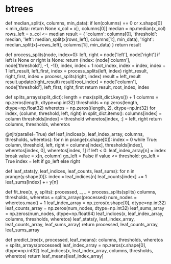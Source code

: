 # btrees

def median_split(x, columns, min_data):
    if len(columns) == 0 or x.shape[0] < min_data:
        return None
    x_col = x[:, columns[0]]
    median = np.median(x_col)
    rows_left = x_col <= median
    result = {
        'column': columns[0],
        'threshold': median,
        'left': median_split(x[rows_left], columns[1:], min_data),
        'right': median_split(x[~rows_left], columns[1:], min_data)
    }
    return result

def process_splits(node, index=0):
    left, right = node['left'], node['right']
    if left is None or right is None:
        return {index: (node['column'], node['threshold'], -1, -1)}, index, index + 1
    root_index, index = index, index + 1
    left_result, left_first, index = process_splits(left, index)
    right_result, right_first, index = process_splits(right, index)
    result = left_result
    result.update(right_result)
    result[root_index] = node['column'], node['threshold'], left_first, right_first
    return result, root_index, index

def splits_arrays(split_dict):
    length = max(split_dict.keys()) + 1
    columns = np.zeros(length, dtype=np.int32)
    thresholds = np.zeros(length, dtype=np.float32)
    wheretos = np.zeros((length, 2), dtype=np.int32)
    for index, (column, threshold, left, right) in split_dict.items():
        columns[index] = column
        thresholds[index] = threshold
        wheretos[index, :] = left, right
    return columns, thresholds, wheretos
   
@njit(parallel=True)
def leaf_indices(x, leaf_index_array, columns, thresholds, wheretos):
    for n in prange(x.shape[0]):
        index = 0
        while True:
            column, threshold, left, right = columns[index], thresholds[index], wheretos[index, 0], wheretos[index, 1]
            if left < 0:
                leaf_index_array[n] = index
                break
            value = x[n, column]
            go_left = False
            if value <= threshold:
                go_left = True
            index = left if go_left else right
           
def leaf_stats(y, leaf_indices, leaf_counts, leaf_sums):
    for n in prange(y.shape[0]):
        index = leaf_indices[n]
        leaf_counts[index] += 1
        leaf_sums[index] += y[n]
           
def fit_tree(x, y, splits):
    processed, _, _ = process_splits(splits)
    columns, thresholds, wheretos = splits_arrays(processed)
    num_nodes = wheretos.max() + 1
    leaf_index_array = np.zeros(x.shape[0], dtype=np.int32)
    leaf_counts_array = np.zeros(num_nodes, dtype=np.int32)
    leaf_sums_array = np.zeros(num_nodes, dtype=np.float64)
    leaf_indices(x, leaf_index_array, columns, thresholds, wheretos)
    leaf_stats(y, leaf_index_array, leaf_counts_array, leaf_sums_array)
    return processed, leaf_counts_array, leaf_sums_array

def predict_tree(x, processed, leaf_means):
    columns, thresholds, wheretos = splits_arrays(processed)
    leaf_index_array = np.zeros(x.shape[0], dtype=np.int32)
    leaf_indices(x, leaf_index_array, columns, thresholds, wheretos)
    return leaf_means[leaf_index_array]    
